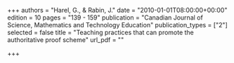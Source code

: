 +++
authors = "Harel, G., & Rabin, J."
date = "2010-01-01T08:00:00+00:00"
edition = 10
pages = "139 - 159"
publication = "Canadian Journal of Science, Mathematics and Technology Education"
publication_types = ["2"]
selected = false
title = "Teaching practices that can promote the authoritative proof scheme"
url_pdf = ""

+++
